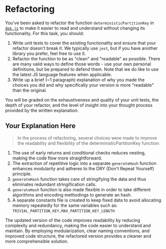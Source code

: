 # Refactoring

You've been asked to refactor the function `deterministicPartitionKey` in [`dpk.js`](dpk.js) to make it easier to read and understand without changing its functionality. For this task, you should:

1. Write unit tests to cover the existing functionality and ensure that your refactor doesn't break it. We typically use `jest`, but if you have another library you prefer, feel free to use it.
2. Refactor the function to be as "clean" and "readable" as possible. There are many valid ways to define those words - use your own personal definitions, but be prepared to defend them. Note that we do like to use the latest JS language features when applicable.
3. Write up a brief (~1 paragraph) explanation of why you made the choices you did and why specifically your version is more "readable" than the original.

You will be graded on the exhaustiveness and quality of your unit tests, the depth of your refactor, and the level of insight into your thought process provided by the written explanation.

## Your Explanation Here

> In the process of refactoring, several choices were made to improve the readability and flexibility of the deterministicPartitionKey function:

1. The use of early returns and conditional checks reduces nesting, making the code flow more straightforward.
2. The extraction of repetitive logic into a separate `generateHash` function enhances modularity and adheres to the DRY (Don't Repeat Yourself) principle.
3. `generateHash` function takes care of stringifying the data and thus eliminates redundant stringification calls.
4. `generateHash` function is also made flexible in order to take different algorithms and encoding methodings to generate an hash.
5. A separate constants file is created to keep fixed data to avoid allocating memory repeatedly for the same variables such as: `TRIVIAL_PARTITION_KEY,MAX_PARTITION_KEY_LENGTH`

The updated version of the code improves readability by reducing complexity and redundancy, making the code easier to understand and maintain. By employing modularization, clear naming conventions, and improved code structure, the refactored version provides a cleaner and more comprehensible solution.
